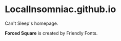 # LocalInsomniac.github.io

Can't Sleep's homepage.

**Forced Square** is created by Friendly Fonts.